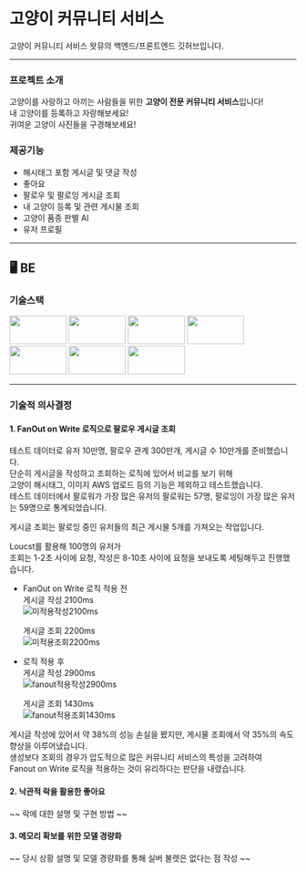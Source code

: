 # 고양이 커뮤니티 서비스

고양이 커뮤니티 서비스 왓뮤의 백엔드/프론트엔드 깃허브입니다.

---

### 프로젝트 소개

고양이를 사랑하고 아끼는 사람들을 위한 **고양이 전문 커뮤니티 서비스**입니다! <br>
내 고양이를 등록하고 자랑해보세요! <br>
귀여운 고양이 사진들을 구경해보세요! <br>

### 제공기능

- 해시태그 포함 게시글 및 댓글 작성
- 좋아요
- 팔로우 및 팔로잉 게시글 조회
- 내 고양이 등록 및 관련 게시물 조회
- 고양이 품종 판별 AI
- 유저 프로필

---

## 🖥 BE 

### 기술스택
<div align=left> 
  <img src="https://img.shields.io/badge/fastapi-009688?style=for-the-badge&logo=fastapi&logoColor=white" width=100 height=50/>
  <img src="https://img.shields.io/badge/mysql-4479A1?style=for-the-badge&logo=mysql&logoColor=white" width=100 height=50/>
  <img src="https://img.shields.io/badge/awsLightsail-FF9900?style=for-the-badge&logo=amazonec2&logoColor=white" width=100 height=50/>
  <img src="https://img.shields.io/badge/redis-FF4438?style=for-the-badge&logo=redis&logoColor=white" width=100 height=50/>
  <img src="https://img.shields.io/badge/nginx-009639?style=for-the-badge&logo=nginx&logoColor=white" width=100 height=50/>
  <img src="https://img.shields.io/badge/pytorch-EE4C2C?style=for-the-badge&logo=pytorch&logoColor=white" width=100 height=50/>
  <img src="https://img.shields.io/badge/pandas-150458?style=for-the-badge&logo=pandas&logoColor=white" width=100 height=50/>
</div>

---

### 기술적 의사결정

#### 1. FanOut on Write 로직으로 팔로우 게시글 조회

테스트 데이터로 유저 10만명, 팔로우 관계 300만개, 게시글 수 10만개를 준비했습니다. <br>
단순히 게시글을 작성하고 조회하는 로직에 있어서 비교를 보기 위해 <br>
고양이 해시태그, 이미지 AWS 업로드 등의 기능은 제외하고 테스트했습니다. <br>
테스트 데이터에서 팔로워가 가장 많은 유저의 팔로워는 57명, 팔로잉이 가장 많은 유저는 59명으로 통계되었습니다. <br>

게시글 조회는 팔로잉 중인 유저들의 최근 게시물 5개를 가져오는 작업입니다. <br>

Loucst를 활용해 100명의 유저가 <br>
조회는 1-2초 사이에 요청, 작성은 8-10초 사이에 요청을 보내도록 세팅해두고 진행했습니다. <br>

- FanOut on Write 로직 적용 전 <br>
  게시글 작성 2100ms <br>
  ![미적용작성2100ms](https://github.com/user-attachments/assets/4ca70504-bb11-4e64-b8fa-8e49561a129b)

  게시글 조회 2200ms <br>
  ![미적용조회2200ms](https://github.com/user-attachments/assets/97a3c22c-fbe6-4080-991d-b0219df6ff92)



  
- 로직 적용 후 <br>
  게시글 작성 2900ms <br>
  ![fanout적용작성2900ms](https://github.com/user-attachments/assets/329478b5-7af1-4f5a-837e-1370f0289615)

  게시글 조회 1430ms <br>
  ![fanout적용조회1430ms](https://github.com/user-attachments/assets/51e70a96-835b-455a-8c67-00c0b69dffc2)



게시글 작성에 있어서 약 38%의 성능 손실을 봤지만, 게시물 조회에서 약 35%의 속도 향상을 이루어냈습니다. <br>
생성보다 조회의 경우가 압도적으로 많은 커뮤니티 서비스의 특성을 고려하여 <br>
Fanout on Write 로직을 적용하는 것이 유리하다는 판단을 내렸습니다. <br>


#### 2. 낙관적 락을 활용한 좋아요

~~ 락에 대한 설명 및 구현 방법 ~~

#### 3. 메모리 확보를 위한 모델 경량화

~~ 당시 상황 설명 및 모델 경량화를 통해 실버 불렛은 없다는 점 작성 ~~
